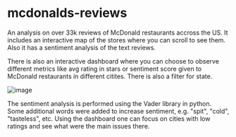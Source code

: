 # mcdonalds-reviews

An analysis on over 33k reviews of McDonald restaurants accross the US. It includes an interactive map of the stores where you can scroll to see them. Also it has a sentiment analysis of the text reviews.

There is also an interactive dashboard where you can choose to observe different metrics like avg rating in stars or sentiment score given to McDonald restaurants in different citites. There is also a filter for state.

![image](https://github.com/user-attachments/assets/886a400f-e909-4728-96e1-bc67498a0793)

The sentiment analysis is performed using the Vader library in python. Some additional words were added to increase sentiment, e.g. "spit", "cold", "tasteless", etc.
Using the dashboard one can focus on cities with low ratings and see what were the main issues there.
